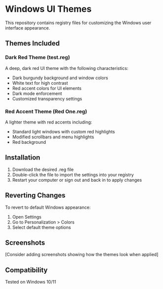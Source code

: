 # Windows UI Themes

This repository contains registry files for customizing the Windows user interface appearance.

## Themes Included

### Dark Red Theme (test.reg)
A deep, dark red UI theme with the following characteristics:
- Dark burgundy background and window colors
- White text for high contrast
- Red accent colors for UI elements
- Dark mode enforcement
- Customized transparency settings

### Red Accent Theme (Red One.reg)
A lighter theme with red accents including:
- Standard light windows with custom red highlights
- Modified scrollbars and menu highlights
- Red background

## Installation

1. Download the desired .reg file
2. Double-click the file to import the settings into your registry
3. Restart your computer or sign out and back in to apply changes

## Reverting Changes

To revert to default Windows appearance:
1. Open Settings
2. Go to Personalization > Colors
3. Select default theme options

## Screenshots

[Consider adding screenshots showing how the themes look when applied]

## Compatibility

Tested on Windows 10/11